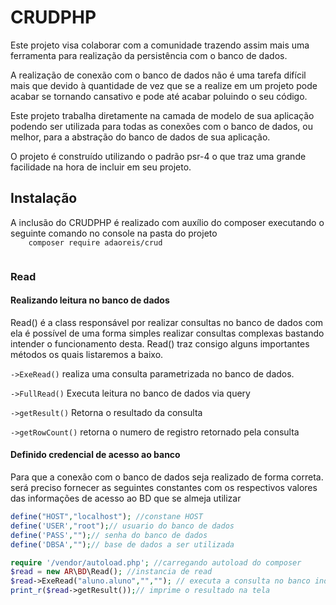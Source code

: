 <h1>CRUDPHP</h1>

 Este projeto visa colaborar com a comunidade trazendo assim mais uma ferramenta para realização da persistência com o banco de dados.

A realização de conexão com o banco de dados não é uma tarefa difícil mais que devido à quantidade de vez que se a realize em um projeto pode acabar se tornando cansativo e pode até acabar poluindo o seu código.

Este projeto trabalha diretamente na camada de modelo de sua aplicação podendo ser utilizada para todas as conexões com o banco de dados, ou melhor, para a abstração do banco de dados de sua aplicação.

O projeto é construído utilizando o padrão psr-4 o que traz uma grande facilidade na hora de incluir em seu projeto.


  <h2>Instalação</h2>
  A inclusão do CRUDPHP é realizado com auxílio do composer executando o seguinte comando no console na pasta do projeto
  <code>
    composer require adaoreis/crud
  </code>
    
<h3>Read</h3>

<h4>Realizando leitura no banco de dados</h4>

  Read() é a class responsável por realizar consultas no banco de dados com ela é possível de uma forma simples realizar consultas complexas bastando intender o funcionamento desta. 
  Read() traz consigo alguns importantes métodos os quais listaremos a baixo.
   <p><code>->ExeRead()</code> realiza uma consulta parametrizada no banco de dados. </p>
   <p><code>->FullRead()</code>  Executa leitura no banco de dados via query</p>
   <p><code>->getResult()</code>  Retorna o resultado da consulta</p>
   <p><code>->getRowCount()</code>  retorna o numero de registro retornado pela consulta</p>
    

  <h4>Definido credencial de acesso ao banco</h4>
    Para que a conexão com o banco de dados seja realizado de forma correta.
    será preciso fornecer as seguintes constantes com os respectivos valores das
    informações de acesso ao BD que se almeja utilizar
  
  ```php
  define("HOST","localhost"); //constane HOST
  define('USER',"root");// usuario do banco de dados
  define('PASS',"");// senha do banco de dados
  define('DBSA',"");// base de dados a ser utilizada
  ```
  

  
  ```php
  require '/vendor/autoload.php'; //carregando autoload do composer
  $read = new AR\BD\Read(); //instancia de read
  $read->ExeRead("aluno.aluno","",""); // executa a consulta no banco indicado
  print_r($read->getResult());// imprime o resultado na tela
  ```

    

